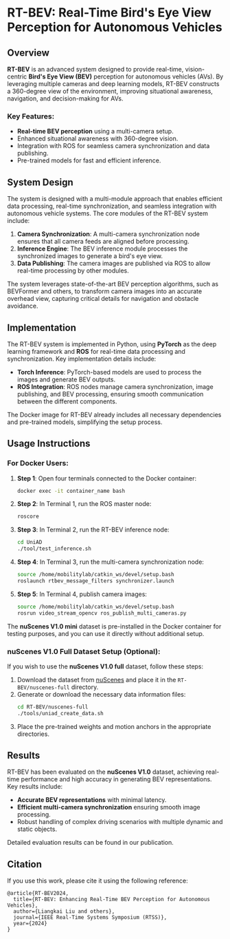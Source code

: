 # RT-BEV: Real-Time Bird's Eye View Perception for Autonomous Vehicles

## Overview

**RT-BEV** is an advanced system designed to provide real-time, vision-centric **Bird's Eye View (BEV)** perception for autonomous vehicles (AVs). By leveraging multiple cameras and deep learning models, RT-BEV constructs a 360-degree view of the environment, improving situational awareness, navigation, and decision-making for AVs.

### Key Features:
- **Real-time BEV perception** using a multi-camera setup.
- Enhanced situational awareness with 360-degree vision.
- Integration with ROS for seamless camera synchronization and data publishing.
- Pre-trained models for fast and efficient inference.

## System Design

The system is designed with a multi-module approach that enables efficient data processing, real-time synchronization, and seamless integration with autonomous vehicle systems. The core modules of the RT-BEV system include:

1. **Camera Synchronization**: A multi-camera synchronization node ensures that all camera feeds are aligned before processing.
2. **Inference Engine**: The BEV inference module processes the synchronized images to generate a bird's eye view.
3. **Data Publishing**: The camera images are published via ROS to allow real-time processing by other modules.

The system leverages state-of-the-art BEV perception algorithms, such as BEVFormer and others, to transform camera images into an accurate overhead view, capturing critical details for navigation and obstacle avoidance.

## Implementation

The RT-BEV system is implemented in Python, using **PyTorch** as the deep learning framework and **ROS** for real-time data processing and synchronization. Key implementation details include:

- **Torch Inference**: PyTorch-based models are used to process the images and generate BEV outputs.
- **ROS Integration**: ROS nodes manage camera synchronization, image publishing, and BEV processing, ensuring smooth communication between the different components.

The Docker image for RT-BEV already includes all necessary dependencies and pre-trained models, simplifying the setup process.

## Usage Instructions

### For Docker Users:

1. **Step 1**: Open four terminals connected to the Docker container:
   ```bash
   docker exec -it container_name bash
   ```

2. **Step 2**: In Terminal 1, run the ROS master node:
   ```bash
   roscore
   ```

3. **Step 3**: In Terminal 2, run the RT-BEV inference node:
   ```bash
   cd UniAD
   ./tool/test_inference.sh
   ```

4. **Step 4**: In Terminal 3, run the multi-camera synchronization node:
   ```bash
   source /home/mobilitylab/catkin_ws/devel/setup.bash
   roslaunch rtbev_message_filters synchronizer.launch
   ```

5. **Step 5**: In Terminal 4, publish camera images:
   ```bash
   source /home/mobilitylab/catkin_ws/devel/setup.bash
   rosrun video_stream_opencv ros_publish_multi_cameras.py
   ```

The **nuScenes V1.0 mini** dataset is pre-installed in the Docker container for testing purposes, and you can use it directly without additional setup.

### nuScenes V1.0 Full Dataset Setup (Optional):

If you wish to use the **nuScenes V1.0 full** dataset, follow these steps:

1. Download the dataset from [nuScenes](https://www.nuscenes.org/download) and place it in the `RT-BEV/nuscenes-full` directory.
2. Generate or download the necessary data information files:
   ```bash
   cd RT-BEV/nuscenes-full
   ./tools/uniad_create_data.sh
   ```
3. Place the pre-trained weights and motion anchors in the appropriate directories.

## Results

RT-BEV has been evaluated on the **nuScenes V1.0** dataset, achieving real-time performance and high accuracy in generating BEV representations. Key results include:

- **Accurate BEV representations** with minimal latency.
- **Efficient multi-camera synchronization** ensuring smooth image processing.
- Robust handling of complex driving scenarios with multiple dynamic and static objects.

Detailed evaluation results can be found in our publication.

## Citation

If you use this work, please cite it using the following reference:

```
@article{RT-BEV2024,
  title={RT-BEV: Enhancing Real-Time BEV Perception for Autonomous Vehicles},
  author={Liangkai Liu and others},
  journal={IEEE Real-Time Systems Symposium (RTSS)},
  year={2024}
}
```
